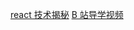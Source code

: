 [react 技术揭秘](https://react.iamkasong.com/)
[B 站导学视频](https://www.bilibili.com/video/BV1Ki4y1u7Vr)


